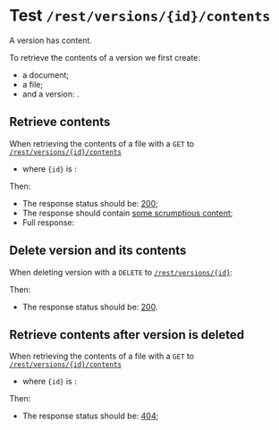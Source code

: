 # Test `/rest/versions/{id}/contents`

A version has content.

To retrieve the contents of a version we first create: 
  
[ ](- "#docId=createDocument()")
[ ](- "#fileId=createFile(#docId)")
[ ](- "#versionId=createVersion(#fileId)")

  - a document;
  - a file;
  - and a version: [ ](- "c:echo=#versionId").

## Retrieve contents
When retrieving the contents of a file with a `GET` to [`/rest/versions/{id}/contents`](- "#getEndpoint") 

 - where `{id}` is [ ](- "c:echo=#versionId"):

[ ](- "#retrieveResult=retrieve(#getEndpoint, #versionId)")

Then:

 - The response status should be: [200](- "?=#retrieveResult.status");
 - The response should contain [some scrumptious content](- "?=#retrieveResult.contents");
 - Full response:

[ ](- "ext:embed=#retrieveResult.body")

## Delete version and its contents
When deleting version [ ](- "c:echo=#versionId") with a `DELETE` to [`/rest/versions/{id}`](- "#deleteEndpoint"):

[ ](- "#deleteResult=delete(#deleteEndpoint, #versionId)")

Then:

 - The response status should be: [200](- "?=#deleteResult.status").

## Retrieve contents after version is deleted
When retrieving the contents of a file with a `GET` to [`/rest/versions/{id}/contents`](- "#getEndpoint") 

 - where `{id}` is [ ](- "c:echo=#versionId"):

[ ](- "#retrieveResultAfterDelete=retrieve(#getEndpoint, #versionId)")

Then:

 - The response status should be: [404](- "?=#retrieveResultAfterDelete.status");

